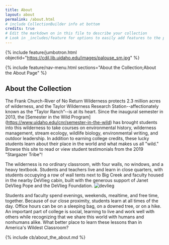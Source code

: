 ```yaml
---
title: About
layout: about
permalink: /about.html
# include CollectionBuilder info at bottom
credits: true
# Edit the markdown on in this file to describe your collection
# Look in _includes/feature for options to easily add features to the page
---
```


{% include feature/jumbotron.html objectid="https://cdil.lib.uidaho.edu/images/palouse_sm.jpg" %}

{% include feature/nav-menu.html sections="About the Collection;About the About Page" %}

## About the Collection

The Frank Church-River of No Return Wilderness protects 2.3 million acres of wilderness, and the Taylor Wilderness Research Station--affectionately known as the “Taylor Ranch”--is at its heart. 
Since the inaugural semester in 2013, the [Semester in the Wild Program] (https://www.uidaho.edu/cnr/semester-in-the-wild) has brought students into this wilderness to take courses on environmental history, wilderness management, stream ecology, wildlife biology, environmental writing, and outdoor leadership. 
In addition to earning college credits, these lucky students learn about their place in the world and what makes us all "wild." 
Browse this site to read or view student testimonials from the 2019 "Stargazer Tribe"!  

The wilderness is no ordinary classroom, with four walls, no windows, and a heavy textbook. 
Students and teachers live and learn in close quarters, with students occupying a row of wall tents next to Big Creek and faculty housed in the nearby DeVlieg cabin, built with the generous support of Janet DeVlieg Pope and the DeVlieg Foundation.
![devlieg](https://user-images.githubusercontent.com/84927544/120716831-676ab500-c47b-11eb-8f19-4282ad121f2d.jpg)

Students and faculty spend evenings, weekends, mealtime, and free time, together. 
Because of our close proximity, students learn at all times of the day. 
Office hours can be on a sleeping bag, on a downed tree, or on a hike. 
An important part of college is social, learning to live and work well with others while recognizing that we share this world with humans and nonhumans alike. 
What better place to learn these lessons than in America's Wildest Classroom?


{% include cb/about_the_about.md %} 


